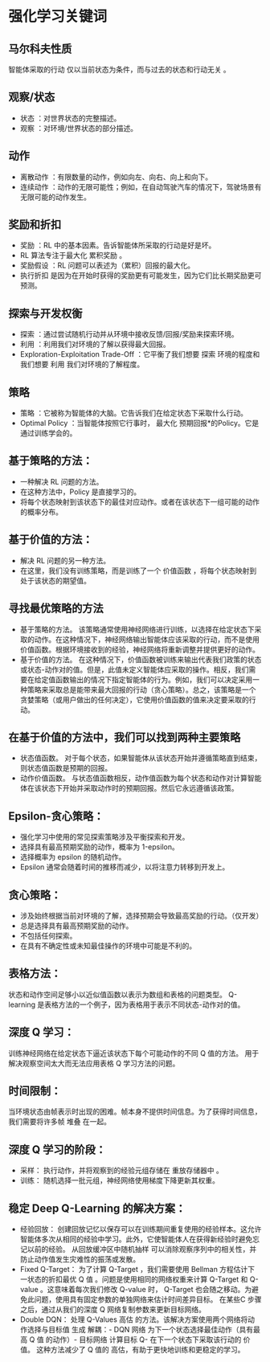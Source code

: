 # 强化学习关键词

## 马尔科夫性质

智能体采取的行动 仅以当前状态为条件，而与过去的状态和行动无关 。

## 观察/状态

-  状态 ：对世界状态的完整描述。
-  观察 ：对环境/世界状态的部分描述。

## 动作

-  离散动作 ：有限数量的动作，例如向左、向右、向上和向下。
-  连续动作 ：动作的无限可能性；例如，在自动驾驶汽车的情况下，驾驶场景有无限可能的动作发生。

## 奖励和折扣

-  奖励 ：RL 中的基本因素。告诉智能体所采取的行动是好是坏。
- RL 算法专注于最大化 累积奖励 。
-  奖励假设 ：RL 问题可以表述为（累积）回报的最大化。
-  执行折扣 是因为在开始时获得的奖励更有可能发生，因为它们比长期奖励更可预测。

## 探索与开发权衡

-  探索 ：通过尝试随机行动并从环境中接收反馈/回报/奖励来探索环境。
-  利用 ：利用我们对环境的了解以获得最大回报。
-  Exploration-Exploitation Trade-Off ：它平衡了我们想要 探索 环境的程度和我们想要 利用 我们对环境的了解程度。

## 策略

-  策略 ：它被称为智能体的大脑。它告诉我们在给定状态下采取什么行动。
-  Optimal Policy ：当智能体按照它行事时， 最大化 预期回报*的Policy。它是通过训练学会的。

## 基于策略的方法：

- 一种解决 RL 问题的方法。
- 在这种方法中，Policy 是直接学习的。
- 将每个状态映射到该状态下的最佳对应动作。或者在该状态下一组可能的动作的概率分布。

## 基于价值的方法：

- 解决 RL 问题的另一种方法。
- 在这里，我们没有训练策略，而是训练了一个 价值函数 ，将每个状态映射到处于该状态的期望值。

## 寻找最优策略的方法

-  基于策略的方法。  该策略通常使用神经网络进行训练，以选择在给定状态下采取的动作。在这种情况下，神经网络输出智能体应该采取的行动，而不是使用价值函数。根据环境接收到的经验，神经网络将重新调整并提供更好的动作。
-  基于价值的方法。 在这种情况下，价值函数被训练来输出代表我们政策的状态或状态-动作对的值。但是，此值未定义智能体应采取的操作。相反，我们需要在给定值函数输出的情况下指定智能体的行为。例如，我们可以决定采用一种策略来采取总是能带来最大回报的行动（贪心策略）。总之，该策略是一个贪婪策略（或用户做出的任何决定），它使用价值函数的值来决定要采取的行动。

## 在基于价值的方法中，我们可以找到两种主要策略

-  状态值函数。 对于每个状态，如果智能体从该状态开始并遵循策略直到结束，则状态值函数是预期的回报。
-  动作价值函数。 与状态值函数相反，动作值函数为每个状态和动作对计算智能体在该状态下开始并采取动作时的预期回报。然后它永远遵循该政策。

## Epsilon-贪心策略：

- 强化学习中使用的常见探索策略涉及平衡探索和开发。
- 选择具有最高预期奖励的动作，概率为 1-epsilon。
- 选择概率为 epsilon 的随机动作。
- Epsilon 通常会随着时间的推移而减少，以将注意力转移到开发上。

## 贪心策略：

- 涉及始终根据当前对环境的了解，选择预期会导致最高奖励的行动。（仅开发）
- 总是选择具有最高预期奖励的动作。
- 不包括任何探索。
- 在具有不确定性或未知最佳操作的环境中可能是不利的。

##  表格方法：

状态和动作空间足够小以近似值函数以表示为数组和表格的问题类型。  Q-learning 是表格方法的一个例子，因为表格用于表示不同状态-动作对的值。

##  深度 Q 学习：

训练神经网络在给定状态下逼近该状态下每个可能动作的不同 Q 值的方法。 用于解决观察空间太大而无法应用表格 Q 学习方法的问题。

##  时间限制：

当环境状态由帧表示时出现的困难。帧本身不提供时间信息。为了获得时间信息，我们需要将许多帧 堆叠 在一起。

##  深度 Q 学习的阶段：

-  采样： 执行动作，并将观察到的经验元组存储在 重放存储器中 。
-  训练： 随机选择一批元组，神经网络使用梯度下降更新其权重。

##  稳定 Deep Q-Learning 的解决方案：

-  经验回放： 创建回放记忆以保存可以在训练期间重复使用的经验样本。这允许智能体多次从相同的经验中学习。此外，它使智能体人在获得新经验时避免忘记以前的经验。  从回放缓冲区中随机抽样 可以消除观察序列中的相关性，并防止动作值发生灾难性的振荡或发散。
-  Fixed Q-Target： 为了计算 Q-Target ，我们需要使用 Bellman 方程估计下一状态的折扣最优 Q 值 。问题是使用相同的网络权重来计算 Q-Target 和 Q-value 。这意味着每次我们修改 Q-value 时， Q-Target 也会随之移动。为避免此问题，使用具有固定参数的单独网络来估计时间差异目标。 在某些C 步骤 之后，通过从我们的深度 Q 网络复制参数来更新目标网络。
-  Double DQN： 处理 Q-Values 高估 的方法。该解决方案使用两个网络将动作选择与目标值 生成 解耦：-  DQN 网络 为下一个状态选择最佳动作（具有最高 Q 值 的动作）- 目标网络 计算目标 Q- 在下一个状态下采取该行动的 价值。 这种方法减少了 Q 值的 高估，有助于更快地训练和更稳定的学习。
